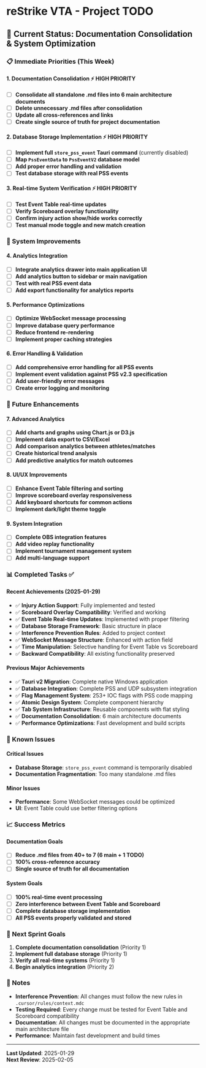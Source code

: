 # reStrike VTA - Project TODO

## 🎯 **Current Status: Documentation Consolidation & System Optimization**

### **📋 Immediate Priorities (This Week)**

#### **1. Documentation Consolidation** ⚡ **HIGH PRIORITY**
- [ ] **Consolidate all standalone .md files into 6 main architecture documents**
- [ ] **Delete unnecessary .md files after consolidation**
- [ ] **Update all cross-references and links**
- [ ] **Create single source of truth for project documentation**

#### **2. Database Storage Implementation** ⚡ **HIGH PRIORITY**
- [ ] **Implement full `store_pss_event` Tauri command** (currently disabled)
- [ ] **Map `PssEventData` to `PssEventV2` database model**
- [ ] **Add proper error handling and validation**
- [ ] **Test database storage with real PSS events**

#### **3. Real-time System Verification** ⚡ **HIGH PRIORITY**
- [ ] **Test Event Table real-time updates**
- [ ] **Verify Scoreboard overlay functionality**
- [ ] **Confirm injury action show/hide works correctly**
- [ ] **Test manual mode toggle and new match creation**

### **🔧 System Improvements**

#### **4. Analytics Integration**
- [ ] **Integrate analytics drawer into main application UI**
- [ ] **Add analytics button to sidebar or main navigation**
- [ ] **Test with real PSS event data**
- [ ] **Add export functionality for analytics reports**

#### **5. Performance Optimizations**
- [ ] **Optimize WebSocket message processing**
- [ ] **Improve database query performance**
- [ ] **Reduce frontend re-rendering**
- [ ] **Implement proper caching strategies**

#### **6. Error Handling & Validation**
- [ ] **Add comprehensive error handling for all PSS events**
- [ ] **Implement event validation against PSS v2.3 specification**
- [ ] **Add user-friendly error messages**
- [ ] **Create error logging and monitoring**

### **🚀 Future Enhancements**

#### **7. Advanced Analytics**
- [ ] **Add charts and graphs using Chart.js or D3.js**
- [ ] **Implement data export to CSV/Excel**
- [ ] **Add comparison analytics between athletes/matches**
- [ ] **Create historical trend analysis**
- [ ] **Add predictive analytics for match outcomes**

#### **8. UI/UX Improvements**
- [ ] **Enhance Event Table filtering and sorting**
- [ ] **Improve scoreboard overlay responsiveness**
- [ ] **Add keyboard shortcuts for common actions**
- [ ] **Implement dark/light theme toggle**

#### **9. System Integration**
- [ ] **Complete OBS integration features**
- [ ] **Add video replay functionality**
- [ ] **Implement tournament management system**
- [ ] **Add multi-language support**

### **📊 Completed Tasks** ✅

#### **Recent Achievements (2025-01-29)**
- ✅ **Injury Action Support**: Fully implemented and tested
- ✅ **Scoreboard Overlay Compatibility**: Verified and working
- ✅ **Event Table Real-time Updates**: Implemented with proper filtering
- ✅ **Database Storage Framework**: Basic structure in place
- ✅ **Interference Prevention Rules**: Added to project context
- ✅ **WebSocket Message Structure**: Enhanced with action field
- ✅ **Time Manipulation**: Selective handling for Event Table vs Scoreboard
- ✅ **Backward Compatibility**: All existing functionality preserved

#### **Previous Major Achievements**
- ✅ **Tauri v2 Migration**: Complete native Windows application
- ✅ **Database Integration**: Complete PSS and UDP subsystem integration
- ✅ **Flag Management System**: 253+ IOC flags with PSS code mapping
- ✅ **Atomic Design System**: Complete component hierarchy
- ✅ **Tab System Infrastructure**: Reusable components with flat styling
- ✅ **Documentation Consolidation**: 6 main architecture documents
- ✅ **Performance Optimizations**: Fast development and build scripts

### **🐛 Known Issues**

#### **Critical Issues**
- **Database Storage**: `store_pss_event` command is temporarily disabled
- **Documentation Fragmentation**: Too many standalone .md files

#### **Minor Issues**
- **Performance**: Some WebSocket messages could be optimized
- **UI**: Event Table could use better filtering options

### **📈 Success Metrics**

#### **Documentation Goals**
- [ ] **Reduce .md files from 40+ to 7 (6 main + 1 TODO)**
- [ ] **100% cross-reference accuracy**
- [ ] **Single source of truth for all documentation**

#### **System Goals**
- [ ] **100% real-time event processing**
- [ ] **Zero interference between Event Table and Scoreboard**
- [ ] **Complete database storage implementation**
- [ ] **All PSS events properly validated and stored**

### **🎯 Next Sprint Goals**

1. **Complete documentation consolidation** (Priority 1)
2. **Implement full database storage** (Priority 1)
3. **Verify all real-time systems** (Priority 1)
4. **Begin analytics integration** (Priority 2)

### **📝 Notes**

- **Interference Prevention**: All changes must follow the new rules in `.cursor/rules/context.mdc`
- **Testing Required**: Every change must be tested for Event Table and Scoreboard compatibility
- **Documentation**: All changes must be documented in the appropriate main architecture file
- **Performance**: Maintain fast development and build times

---

**Last Updated**: 2025-01-29  
**Next Review**: 2025-02-05 